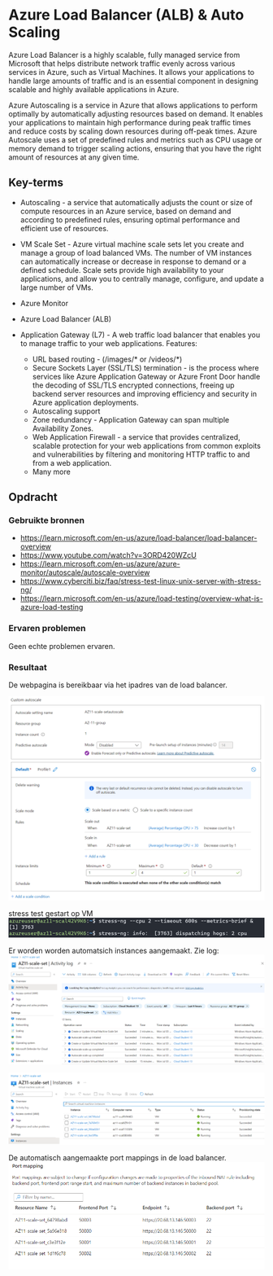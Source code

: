 # Azure Load Balancer (ALB) & Auto Scaling
Azure Load Balancer is a highly scalable, fully managed service from Microsoft that helps distribute network traffic evenly across various services in Azure, such as Virtual Machines. It allows your applications to handle large amounts of traffic and is an essential component in designing scalable and highly available applications in Azure.

Azure Autoscaling is a service in Azure that allows applications to perform optimally by automatically adjusting resources based on demand. It enables your applications to maintain high performance during peak traffic times and reduce costs by scaling down resources during off-peak times. Azure Autoscale uses a set of predefined rules and metrics such as CPU usage or memory demand to trigger scaling actions, ensuring that you have the right amount of resources at any given time.

## Key-terms
- Autoscaling -  a service that automatically adjusts the count or size of compute resources in an Azure service, based on demand and according to predefined rules, ensuring optimal performance and efficient use of resources.
- VM Scale Set - Azure virtual machine scale sets let you create and manage a group of load balanced VMs. The number of VM instances can automatically increase or decrease in response to demand or a defined schedule. Scale sets provide high availability to your applications, and allow you to centrally manage, configure, and update a large number of VMs.

- Azure Monitor
- Azure Load Balancer (ALB)
- Application Gateway (L7) - A web traffic load balancer that enables you to manage traffic to your web applications. 
Features:
    - URL based routing - (/images/* or /videos/*)
    - Secure Sockets Layer (SSL/TLS) termination - is the process where services like Azure Application Gateway or Azure Front Door handle the decoding of SSL/TLS encrypted connections, freeing up backend server resources and improving efficiency and security in Azure application deployments.
    - Autoscaling support
    - Zone redundancy - Application Gateway can span multiple Availability Zones.
    - Web Application Firewall - a service that provides centralized, scalable protection for your web applications from common exploits and vulnerabilities by filtering and monitoring HTTP traffic to and from a web application.
    - Many more


## Opdracht
### Gebruikte bronnen
- https://learn.microsoft.com/en-us/azure/load-balancer/load-balancer-overview
- https://www.youtube.com/watch?v=3ORD420WZcU
- https://learn.microsoft.com/en-us/azure/azure-monitor/autoscale/autoscale-overview
- https://www.cyberciti.biz/faq/stress-test-linux-unix-server-with-stress-ng/
- https://learn.microsoft.com/en-us/azure/load-testing/overview-what-is-azure-load-testing




### Ervaren problemen
Geen echte problemen ervaren.

### Resultaat
De webpagina is bereikbaar via het ipadres van de load balancer.

![Image](https://github.com/techgrounds/techgrounds-kaman/blob/main/00_includes/AZ-11_screen01.png)

stress test gestart op VM
![Image](https://github.com/techgrounds/techgrounds-kaman/blob/main/00_includes/AZ-11_screen02.png)

Er worden worden automatsich instances aangemaakt. Zie log:
![Image](https://github.com/techgrounds/techgrounds-kaman/blob/main/00_includes/AZ-11_screen03.png)


![Image](https://github.com/techgrounds/techgrounds-kaman/blob/main/00_includes/AZ-11_screen04.png)

De automatisch aangemaakte port mappings in de load balancer.
![Image](https://github.com/techgrounds/techgrounds-kaman/blob/main/00_includes/AZ-11_screen05.png)